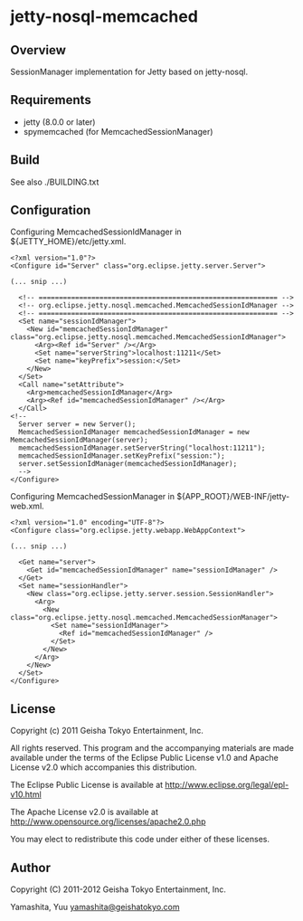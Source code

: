 # jetty-nosql-memcached

## Overview

SessionManager implementation for Jetty based on jetty-nosql.


## Requirements

* jetty (8.0.0 or later)
* spymemcached (for MemcachedSessionManager)


## Build

See also ./BUILDING.txt


## Configuration

Configuring MemcachedSessionIdManager in ${JETTY_HOME}/etc/jetty.xml.

    <?xml version="1.0"?>
    <Configure id="Server" class="org.eclipse.jetty.server.Server">

    (... snip ...)

      <!-- =========================================================== -->
      <!-- org.eclipse.jetty.nosql.memcached.MemcachedSessionIdManager -->
      <!-- =========================================================== -->
      <Set name="sessionIdManager">
        <New id="memcachedSessionIdManager" class="org.eclipse.jetty.nosql.memcached.MemcachedSessionIdManager">
          <Arg><Ref id="Server" /></Arg>
          <Set name="serverString">localhost:11211</Set>
          <Set name="keyPrefix">session:</Set>
        </New>
      </Set>
      <Call name="setAttribute">
        <Arg>memcachedSessionIdManager</Arg>
        <Arg><Ref id="memcachedSessionIdManager" /></Arg>
      </Call>
    <!--
      Server server = new Server();
      MemcachedSessionIdManager memcachedSessionIdManager = new MemcachedSessionIdManager(server);
      memcachedSessionIdManager.setServerString("localhost:11211");
      memcachedSessionIdManager.setKeyPrefix("session:");
      server.setSessionIdManager(memcachedSessionIdManager);
      -->
    </Configure>


Configuring MemcachedSessionManager in ${APP_ROOT}/WEB-INF/jetty-web.xml.

    <?xml version="1.0" encoding="UTF-8"?>
    <Configure class="org.eclipse.jetty.webapp.WebAppContext">

    (... snip ...)

      <Get name="server">
        <Get id="memcachedSessionIdManager" name="sessionIdManager" />
      </Get>
      <Set name="sessionHandler">
        <New class="org.eclipse.jetty.server.session.SessionHandler">
          <Arg>
            <New class="org.eclipse.jetty.nosql.memcached.MemcachedSessionManager">
              <Set name="sessionIdManager">
                <Ref id="memcachedSessionIdManager" />
              </Set>
            </New>
          </Arg>
        </New>
      </Set>
    </Configure>


## License

Copyright (c) 2011 Geisha Tokyo Entertainment, Inc.

All rights reserved. This program and the accompanying materials
are made available under the terms of the Eclipse Public License v1.0
and Apache License v2.0 which accompanies this distribution.

The Eclipse Public License is available at http://www.eclipse.org/legal/epl-v10.html

The Apache License v2.0 is available at http://www.opensource.org/licenses/apache2.0.php

You may elect to redistribute this code under either of these licenses.


## Author

Copyright (C) 2011-2012 Geisha Tokyo Entertainment, Inc.

Yamashita, Yuu <yamashita@geishatokyo.com>
